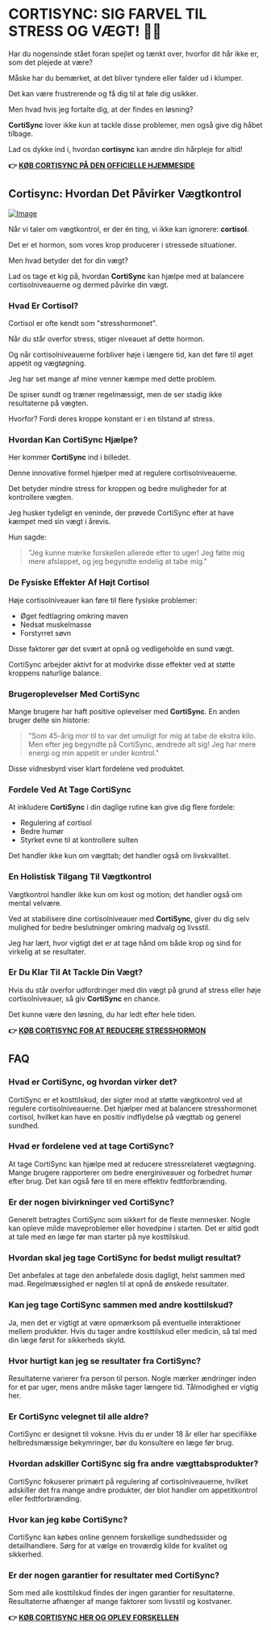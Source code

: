 # CORTISYNC: SIG FARVEL TIL STRESS OG VÆGT! 💪✨

Har du nogensinde stået foran spejlet og tænkt over, hvorfor dit hår ikke er, som det plejede at være? 

Måske har du bemærket, at det bliver tyndere eller falder ud i klumper. 

Det kan være frustrerende og få dig til at føle dig usikker. 

Men hvad hvis jeg fortalte dig, at der findes en løsning? 

**CortiSync** lover ikke kun at tackle disse problemer, men også give dig håbet tilbage. 

Lad os dykke ind i, hvordan **cortisync** kan ændre din hårpleje for altid!



**👉 [KØB CORTISYNC PÅ DEN OFFICIELLE HJEMMESIDE](https://gchaffi.com/7qgoGFaD)**

## Cortisync: Hvordan Det Påvirker Vægtkontrol

[![Image](https://www2.sellhealth.com/239/cortisync_2_1a.jpg)](https://gchaffi.com/7qgoGFaD)

Når vi taler om vægtkontrol, er der én ting, vi ikke kan ignorere: **cortisol**. 

Det er et hormon, som vores krop producerer i stressede situationer. 

Men hvad betyder det for din vægt? 

Lad os tage et kig på, hvordan **CortiSync** kan hjælpe med at balancere cortisolniveauerne og dermed påvirke din vægt.

### Hvad Er Cortisol?

Cortisol er ofte kendt som "stresshormonet". 

Når du står overfor stress, stiger niveauet af dette hormon. 

Og når cortisolniveauerne forbliver høje i længere tid, kan det føre til øget appetit og vægtøgning.

Jeg har set mange af mine venner kæmpe med dette problem. 

De spiser sundt og træner regelmæssigt, men de ser stadig ikke resultaterne på vægten. 

Hvorfor? Fordi deres kroppe konstant er i en tilstand af stress.

### Hvordan Kan CortiSync Hjælpe?

Her kommer **CortiSync** ind i billedet. 

Denne innovative formel hjælper med at regulere cortisolniveauerne. 

Det betyder mindre stress for kroppen og bedre muligheder for at kontrollere vægten.

Jeg husker tydeligt en veninde, der prøvede CortiSync efter at have kæmpet med sin vægt i årevis. 

Hun sagde:

> "Jeg kunne mærke forskellen allerede efter to uger! Jeg følte mig mere afslappet, og jeg begyndte endelig at tabe mig."

### De Fysiske Effekter Af Højt Cortisol

Høje cortisolniveauer kan føre til flere fysiske problemer:

- Øget fedtlagring omkring maven
- Nedsat muskelmasse
- Forstyrret søvn

Disse faktorer gør det svært at opnå og vedligeholde en sund vægt.

CortiSync arbejder aktivt for at modvirke disse effekter ved at støtte kroppens naturlige balance.

### Brugeroplevelser Med CortiSync

Mange brugere har haft positive oplevelser med **CortiSync**. En anden bruger delte sin historie:

> "Som 45-årig mor til to var det umuligt for mig at tabe de ekstra kilo. Men efter jeg begyndte på CortiSync, ændrede alt sig! Jeg har mere energi og min appetit er under kontrol."

Disse vidnesbyrd viser klart fordelene ved produktet.

### Fordele Ved At Tage CortiSync

At inkludere **CortiSync** i din daglige rutine kan give dig flere fordele:

- Regulering af cortisol
- Bedre humør
- Styrket evne til at kontrollere sulten

Det handler ikke kun om vægttab; det handler også om livskvalitet.

### En Holistisk Tilgang Til Vægtkontrol

Vægtkontrol handler ikke kun om kost og motion; det handler også om mental velvære.

Ved at stabilisere dine cortisolniveauer med **CortiSync**, giver du dig selv mulighed for bedre beslutninger omkring madvalg og livsstil.

Jeg har lært, hvor vigtigt det er at tage hånd om både krop og sind for virkelig at se resultater.

### Er Du Klar Til At Tackle Din Vægt?

Hvis du står overfor udfordringer med din vægt på grund af stress eller høje cortisolniveauer, så giv **CortiSync** en chance.

Det kunne være den løsning, du har ledt efter hele tiden.



**👉 [KØB CORTISYNC FOR AT REDUCERE STRESSHORMON](https://gchaffi.com/7qgoGFaD)**

## FAQ

### Hvad er CortiSync, og hvordan virker det?
CortiSync er et kosttilskud, der sigter mod at støtte vægtkontrol ved at regulere cortisolniveauerne. Det hjælper med at balancere stresshormonet cortisol, hvilket kan have en positiv indflydelse på vægttab og generel sundhed.

### Hvad er fordelene ved at tage CortiSync?
At tage CortiSync kan hjælpe med at reducere stressrelateret vægtøgning. Mange brugere rapporterer om bedre energiniveauer og forbedret humør efter brug. Det kan også føre til en mere effektiv fedtforbrænding.

### Er der nogen bivirkninger ved CortiSync?
Generelt betragtes CortiSync som sikkert for de fleste mennesker. Nogle kan opleve milde maveproblemer eller hovedpine i starten. Det er altid godt at tale med en læge før man starter på nye kosttilskud.

### Hvordan skal jeg tage CortiSync for bedst muligt resultat?
Det anbefales at tage den anbefalede dosis dagligt, helst sammen med mad. Regelmæssighed er nøglen til at opnå de ønskede resultater.

### Kan jeg tage CortiSync sammen med andre kosttilskud?
Ja, men det er vigtigt at være opmærksom på eventuelle interaktioner mellem produkter. Hvis du tager andre kosttilskud eller medicin, så tal med din læge først for sikkerheds skyld.

### Hvor hurtigt kan jeg se resultater fra CortiSync?
Resultaterne varierer fra person til person. Nogle mærker ændringer inden for et par uger, mens andre måske tager længere tid. Tålmodighed er vigtig her.

### Er CortiSync velegnet til alle aldre?
CortiSync er designet til voksne. Hvis du er under 18 år eller har specifikke helbredsmæssige bekymringer, bør du konsultere en læge før brug.

### Hvordan adskiller CortiSync sig fra andre vægttabsprodukter?
CortiSync fokuserer primært på regulering af cortisolniveauerne, hvilket adskiller det fra mange andre produkter, der blot handler om appetitkontrol eller fedtforbrænding.

### Hvor kan jeg købe CortiSync?
CortiSync kan købes online gennem forskellige sundhedssider og detailhandlere. Sørg for at vælge en troværdig kilde for kvalitet og sikkerhed.

### Er der nogen garantier for resultater med CortiSync?
Som med alle kosttilskud findes der ingen garantier for resultaterne. Resultaterne afhænger af mange faktorer som livsstil og kostvaner.



**👉 [KØB CORTISYNC HER OG OPLEV FORSKELLEN](https://gchaffi.com/7qgoGFaD)**